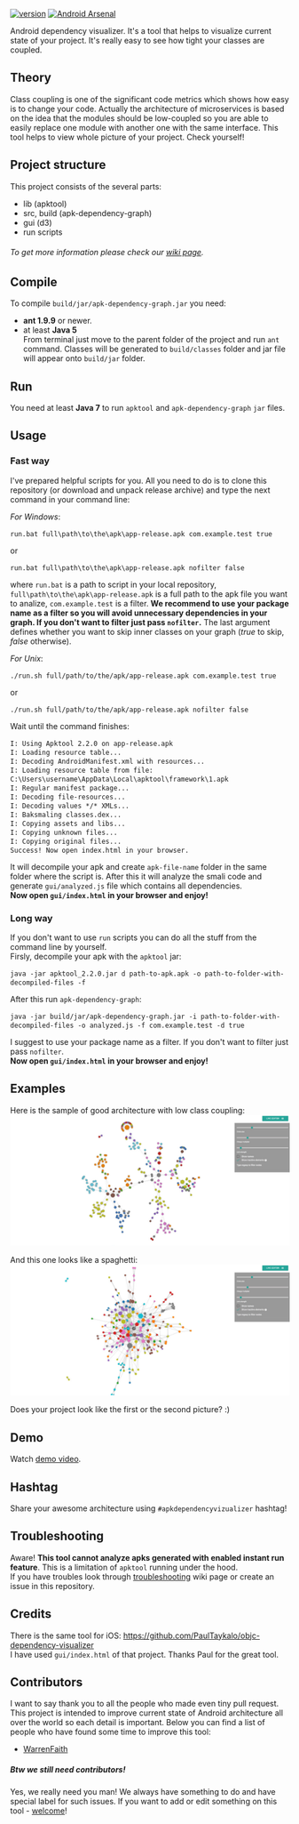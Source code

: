[![version](https://img.shields.io/badge/version-0.1.2-brightgreen.svg)](https://github.com/alexzaitsev/apk-dependency-graph/releases/tag/0.1.0) [![Android Arsenal](https://img.shields.io/badge/Android%20Arsenal-apk--dependency--graph-blue.svg?style=flat)](http://android-arsenal.com/details/1/4411)

Android dependency visualizer. It's a tool that helps to visualize current state of your project. It's really easy to see how tight your classes are coupled.

## Theory

Class coupling is one of the significant code metrics which shows how easy is to change your code. Actually the architecture of microservices is based on the idea that the modules should be low-coupled so you are able to easily replace one module with another one with the same interface. This tool helps to view whole picture of your project. Check yourself!

## Project structure

This project consists of the several parts:
* lib (apktool)
* src, build (apk-dependency-graph)
* gui (d3)
* run scripts  
###### To get more information please check our [wiki page](https://github.com/alexzaitsev/apk-dependency-graph/wiki).

## Compile 

To compile `build/jar/apk-dependency-graph.jar` you need:
* **ant 1.9.9** or newer.
* at least **Java 5**  
From terminal just move to the parent folder of the project and run `ant` command. Classes will be generated to `build/classes` folder and jar file will appear onto `build/jar` folder.

## Run

You need at least **Java 7** to run `apktool` and `apk-dependency-graph` `jar` files.

## Usage

### Fast way
I've prepared helpful scripts for you. All you need to do is to clone this repository (or download and unpack release archive) and type the next command in your command line:  

*For Windows*:
```
run.bat full\path\to\the\apk\app-release.apk com.example.test true
```
or  
```
run.bat full\path\to\the\apk\app-release.apk nofilter false
```
where `run.bat` is a path to script in your local repository, `full\path\to\the\apk\app-release.apk` is a full path to the apk file you want to analize, `com.example.test` is a filter. **We recommend to use your package name as a filter so you will avoid unnecessary dependencies in your graph. If you don't want to filter just pass `nofilter`.** The last argument defines whether you want to skip inner classes on your graph (_true_ to skip, _false_ otherwise).  

*For Unix*:
```
./run.sh full/path/to/the/apk/app-release.apk com.example.test true
```
or  
```
./run.sh full/path/to/the/apk/app-release.apk nofilter false
```  
Wait until the command finishes:
```
I: Using Apktool 2.2.0 on app-release.apk
I: Loading resource table...
I: Decoding AndroidManifest.xml with resources...
I: Loading resource table from file: C:\Users\username\AppData\Local\apktool\framework\1.apk
I: Regular manifest package...
I: Decoding file-resources...
I: Decoding values */* XMLs...
I: Baksmaling classes.dex...
I: Copying assets and libs...
I: Copying unknown files...
I: Copying original files...
Success! Now open index.html in your browser.
```
It will decompile your apk and create `apk-file-name` folder in the same folder where the script is. After this it will analyze the smali code and generate `gui/analyzed.js` file which contains all dependencies.   
**Now open `gui/index.html` in your browser and enjoy!**
### Long way
If you don't want to use `run` scripts you can do all the stuff from the command line by yourself.  
Firsly, decompile your apk with the `apktool` jar:  
```
java -jar apktool_2.2.0.jar d path-to-apk.apk -o path-to-folder-with-decompiled-files -f
```
After this run `apk-dependency-graph`:  
```
java -jar build/jar/apk-dependency-graph.jar -i path-to-folder-with-decompiled-files -o analyzed.js -f com.example.test -d true
```
I suggest to use your package name as a filter. If you don't want to filter just pass `nofilter`.  
**Now open `gui/index.html` in your browser and enjoy!**

## Examples

Here is the sample of good architecture with low class coupling:  
![Good sample](image-good-example.jpg)

And this one looks like a spaghetti:  
![Good sample](image-bad-example.jpg)

Does your project look like the first or the second picture? :)

## Demo

Watch [demo video](https://www.youtube.com/watch?v=rw501tvT4ko).

## Hashtag

Share your awesome architecture using `#apkdependencyvizualizer` hashtag!

## Troubleshooting

Aware! **This tool cannot analyze apks generated with enabled instant run feature**. This is a limitation of `apktool` running under the hood.  
If you have troubles look through [troubleshooting](https://github.com/alexzaitsev/apk-dependency-graph/wiki/Troubleshooting) wiki page or create an issue in this repository.

## Credits

There is the same tool for iOS: https://github.com/PaulTaykalo/objc-dependency-visualizer   
I have used `gui/index.html` of that project. Thanks Paul for the great tool.

## Contributors

I want to say thank you to all the people who made even tiny pull request. This project is intended to improve current state of Android architecture all over the world so each detail is important. Below you can find a list of people who have found some time to improve this tool:

* [WarrenFaith](https://github.com/WarrenFaith)

##### Btw we still need contributors!  
Yes, we really need you man! We always have something to do and have special label for such issues. If you want to add or edit something on this tool - [welcome](https://github.com/alexzaitsev/apk-dependency-graph/issues?q=is%3Aissue+is%3Aopen+label%3A%22contributors+wanted%22)!
